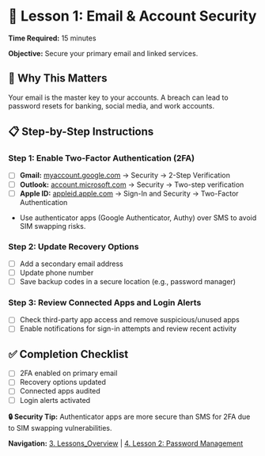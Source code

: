 # 📧 Lesson 1: Email & Account Security

**Time Required:** 15 minutes

**Objective:** Secure your primary email and linked services.

## 🎯 Why This Matters

Your email is the master key to your accounts. A breach can lead to password resets for banking, social media, and work accounts.

## 📋 Step-by-Step Instructions

### Step 1: Enable Two-Factor Authentication (2FA)

- [ ] **Gmail:** [myaccount.google.com](http://myaccount.google.com) → Security → 2-Step Verification
- [ ] **Outlook:** [account.microsoft.com](http://account.microsoft.com) → Security → Two-step verification
- [ ] **Apple ID:** [appleid.apple.com](http://appleid.apple.com) → Sign-In and Security → Two-Factor Authentication
- Use authenticator apps (Google Authenticator, Authy) over SMS to avoid SIM swapping risks.

### Step 2: Update Recovery Options

- [ ] Add a secondary email address
- [ ] Update phone number
- [ ] Save backup codes in a secure location (e.g., password manager)

### Step 3: Review Connected Apps and Login Alerts

- [ ] Check third-party app access and remove suspicious/unused apps
- [ ] Enable notifications for sign-in attempts and review recent activity

## ✅ Completion Checklist

- [ ] 2FA enabled on primary email
- [ ] Recovery options updated
- [ ] Connected apps audited
- [ ] Login alerts activated

**🔒 Security Tip:** Authenticator apps are more secure than SMS for 2FA due to SIM swapping vulnerabilities.

**Navigation:** [3. Lessons_Overview](3-lessons-overview.html) | [4. Lesson 2: Password Management](4-lesson-2-passwords.html)
